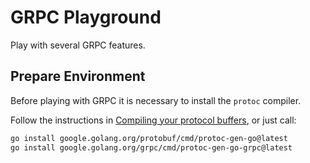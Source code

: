 # GRPC Playground

Play with several GRPC features.

## Prepare Environment

Before playing with GRPC it is necessary to install the `protoc` compiler.

Follow the instructions in [Compiling your protocol buffers](https://developers.google.com/protocol-buffers/docs/gotutorial#compiling-your-protocol-buffers), or just call:

```bash
go install google.golang.org/protobuf/cmd/protoc-gen-go@latest
go install google.golang.org/grpc/cmd/protoc-gen-go-grpc@latest
```
